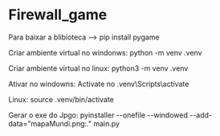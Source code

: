 # Firewall_game

Para baixar a blibioteca --> pip install pygame

Criar ambiente virtual no windonws: python -m venv .venv

Criar ambiente virtual no linux: python3 -m venv .venv

Ativar no windowns:
Activate no .venv\Scripts\activate

Linux: source .venv/bin/activate

Gerar o exe do Jpgo: pyinstaller --onefile --windowed --add-data="mapaMundi.png:." main.py

